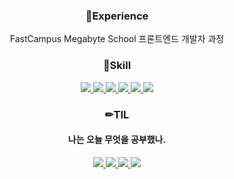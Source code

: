 
<h3 align="center">📌Experience</h3>
<p align="center">FastCampus Megabyte School 프론트엔드 개발자 과정</p>

<h3 align="center">🧬Skill</h3>
<p align="center">
  <a href="https://github.com/Sweet-Pumpkin/TIL/blob/master/item/react.md">
    <img src="https://img.shields.io/badge/React-61DAFB?style=flat-square&logo=React&logoColor=FFFFFF"/>
  </a>
  <a href="https://github.com/Sweet-Pumpkin/TIL/blob/master/item/javascript.md">
    <img src="https://img.shields.io/badge/JavaScript-F7DF1E?style=flat-square&logo=JavaScript&logoColor=FFFFFF"/>
  </a>
  <a href="https://github.com/Sweet-Pumpkin/TIL/blob/master/item/redux.md">
    <img src="https://img.shields.io/badge/Redux-764ABC?style=flat-square&logo=Redux&logoColor=FFFFFF"/>
  </a>
  <a href="https://github.com/Sweet-Pumpkin/TIL/blob/master/item/vue.md">
    <img src="https://img.shields.io/badge/Vue.js-4FC08D?style=flat-square&logo=Vue.js&logoColor=FFFFFF"/>
  </a>
  <a href="https://github.com/Sweet-Pumpkin/TIL/blob/master/item/html-css.md">
    <img src="https://img.shields.io/badge/HTML-E34F26?style=flat-square&logo=HTML5&logoColor=FFFFFF"/>
  </a>
  <a href="https://github.com/Sweet-Pumpkin/TIL/blob/master/item/html-css.md">
    <img src="https://img.shields.io/badge/CSS-1572B6?style=flat-square&logo=CSS3&logoColor=FFFFFF"/>
  </a>
</p>

<h3 align="center">✏TIL</h3>
<h4 align="center">나는 오늘 무엇을 공부했나.</h4>
<p align="center">
  <a href="https://velog.io/@sweet_pumpkin">
    <img src="https://img.shields.io/badge/Velog-20C997?style=flat-square&logo=Velog&logoColor=FFFFFF"/>
  </a>
  <a href="https://github.com/Sweet-Pumpkin/TIL/blob/master/main/date.md">
    <img src="https://img.shields.io/badge/날짜별TIL-0288D1?style=flat-square&logo=&logoColor=FFFFFF"/>
  </a>
  <a href="https://github.com/Sweet-Pumpkin/TIL/blob/master/item/coding-test.md">
    <img src="https://img.shields.io/badge/코딩테스트-179C7D?style=flat-square&logo=&logoColor=FFFFFF"/>
  </a>
  <a href="https://github.com/Sweet-Pumpkin/TIL/blob/master/item/error.md">
    <img src="https://img.shields.io/badge/에러/해결-ED1A3A?style=flat-square&logo=&logoColor=FFFFFF"/>
  </a>
</p>
